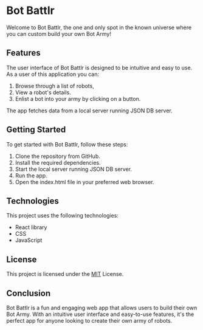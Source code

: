 # Bot Battlr

Welcome to Bot Battlr, the one and only spot in the known universe where you can custom build your own Bot Army! [](./src/Components/Images/WhatsApp%20Image%202023-08-27%20at%2018.26.24.jpeg)

## Features

The user interface of Bot Battlr is designed to be intuitive and easy to use. As a user of this application you can:

1. Browse through a list of robots, 
2. View a robot's details.
3. Enlist a bot into your army by clicking on a button. 
   
The app fetches data from a local server running JSON DB server.


## Getting Started

To get started with Bot Battlr, follow these steps:

1. Clone the repository from GitHub.
2. Install the required dependencies.
3. Start the local server running JSON DB server.
4. Run the app.
5. Open the index.html file in your preferred web browser.


## Technologies
This project uses the following technologies:

  - React library
  - CSS
  - JavaScript

## License

This project is licensed under the [MIT]() License.

## Conclusion

Bot Battlr is a fun and engaging web app that allows users to build their own Bot Army. With an intuitive user interface and easy-to-use features, it's the perfect app for anyone looking to create their own army of robots.
